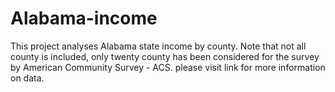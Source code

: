 # Alabama-income

This project analyses Alabama state income by county. Note that not all county is included, only twenty county has been considered for the survey by American Community Survey - ACS. please visit link for more information on data.
